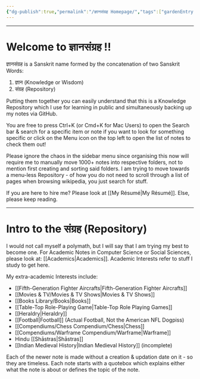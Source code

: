 ```yaml
---
{"dg-publish":true,"permalink":"/ज्ञानसंग्रह Homepage/","tags":["gardenEntry"]}
---
```


---
# Welcome to ज्ञानसंग्रह !!

ज्ञानसंग्रह is a Sanskrit name formed by the concatenation of two Sanskrit Words: 
1. ज्ञान (Knowledge or Wisdom) 
2. संग्रह (Repository)

Putting them together you can easily understand that this is a Knowledge Repository which I use for learning in public and simultaneously backing up my notes via GitHub.

You are free to press Ctrl+K (or Cmd+K for Mac Users) to open the Search bar & search for a specific item or note if you want to look for something specific or click on the Menu icon on the top left to open the list of notes to check them out! 

Please ignore the chaos in the sidebar menu since organising this now will require me to manually move 1000+ notes into respective folders, not to mention first creating and sorting said folders. I am trying to move towards a menu-less Repository - of how you do not need to scroll through a list of pages when browsing wikipedia, you just search for stuff.

If you are here to hire me? Please look at [[My Résumé\|My Résumé]].
Else, please keep reading.

---
# Intro to the संग्रह (Repository)
I would not call myself a polymath, but I will say that I am trying my best to become one.
For Academic Notes in Computer Science or Social Sciences, please look at: [[Academics\|Academics]].
Academic Interests refer to stuff I study to get here.

My extra-academic Interests include: 
- [[Fifth-Generation Fighter Aircrafts\|Fifth-Generation Fighter Aircrafts]] 
- [[Movies & TV/Movies & TV Shows\|Movies & TV Shows]] 
- [[Books Library/Books\|Books]]
- [[Table-Top Role-Playing Game\|Table-Top Role Playing Games]]
- [[Heraldry\|Heraldry]]
- [[Football\|Football]] (Actual Football, Not the American NFL Dogpiss)
- [[Compendiums/Chess Compendium/Chess\|Chess]]
- [[Compendiums/Warframe Compendium/Warframe\|Warframe]]
- Hindu [[Shāstras\|Shāstras]]
- [[Indian Medieval History\|Indian Medieval History]] (incomplete)

Each of the newer note is made without a creation & updation date on it - so they are timeless. Each note starts with a quotebox which explains either what the note is about or defines the topic of the note.
